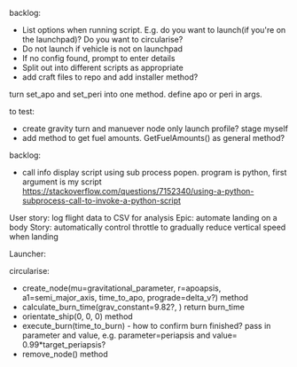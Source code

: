 backlog:
- List options when running script. E.g. do you want to launch(if you're on the launchpad)? Do you want to circularise?
- Do not launch if vehicle is not on launchpad
- If no config found, prompt to enter details
- Split out into different scripts as appropriate
- add craft files to repo and add installer method?

turn set_apo and set_peri into one method. define apo or peri in args.

to test:
- create gravity turn and manuever node only launch profile? stage myself
- add method to get fuel amounts. GetFuelAmounts() as general method?



backlog:
- call info display script using sub process popen. program is python, first argument is my script https://stackoverflow.com/questions/7152340/using-a-python-subprocess-call-to-invoke-a-python-script




User story: log flight data to CSV for analysis
Epic: automate landing on a body
Story: automatically control throttle to gradually reduce vertical speed when landing

Launcher:

circularise:
- create_node(mu=gravitational_parameter, r=apoapsis, a1=semi_major_axis, time_to_apo, prograde=delta_v?) method
- calculate_burn_time(grav_constant=9.82?, ) return burn_time
- orientate_ship(0, 0, 0) method 
- execute_burn(time_to_burn) - how to confirm burn finished? pass in parameter and value, e.g. parameter=periapsis and value= 0.99*target_periapsis?
- remove_node() method



